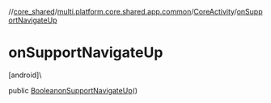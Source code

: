 //[core_shared](../../../index.md)/[multi.platform.core.shared.app.common](../index.md)/[CoreActivity](index.md)/[onSupportNavigateUp](on-support-navigate-up.md)

# onSupportNavigateUp

[android]\

public [Boolean](https://developer.android.com/reference/kotlin/java/lang/Boolean.html)[onSupportNavigateUp](on-support-navigate-up.md)()
